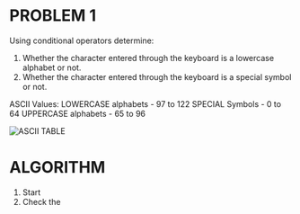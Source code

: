 # PROBLEM 1
Using conditional operators determine:
1. Whether the character entered through the keyboard is a lowercase alphabet or not.
2. Whether the character entered through the keyboard is a special symbol or not.

ASCII Values:
LOWERCASE alphabets - 97 to 122
SPECIAL Symbols - 0 to 64
UPPERCASE alphabets - 65 to 96

![ASCII TABLE](https://upload.wikimedia.org/wikipedia/commons/thumb/d/dd/ASCII-Table.svg/2522px-ASCII-Table.svg.png)


# ALGORITHM

1. Start
2. Check the 
